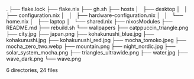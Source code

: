 .
├── flake.lock
├── flake.nix
├── gh.sh
├── hosts
│   ├── desktop
│   │   ├── configuration.nix
│   │   ├── hardware-configuration.nix
│   │   └── home.nix
│   ├── laptop
│   └── shared.nix
├── nixosModules
├── README.md
├── rebuild.sh
└── wallpapers
    ├── catppuccin_triangle.png
    ├── city.jpg
    ├── japan.png
    ├── kohakunushi_blue.jpg
    ├── kohakunushi.jpg
    ├── kohakunushi_red.jpg
    ├── mocha_tomoko.jpeg
    ├── mocha_zero_two.webp
    ├── mountain.png
    ├── night_nordic.jpg
    ├── solar_system_mocha.png
    ├── triangles_ultrawide.png
    ├── water.jpg
    ├── wave_dark.png
    └── wave.png

6 directories, 24 files
